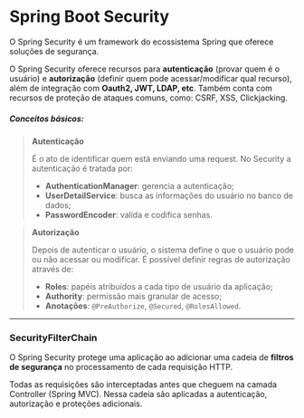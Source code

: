 # Spring Boot Security
O Spring Security é um framework do ecossistema Spring que oferece soluções de segurança.

O Spring Security oferece recursos para **autenticação** (provar quem é o usuário) e **autorização** (definir
quem pode acessar/modificar qual recurso), além de integração com **Oauth2, JWT, LDAP, etc**. 
Também conta com recursos de proteção de ataques comuns, como: CSRF, XSS, Clickjacking.

##### Conceitos básicos:
>**Autenticação**
>
> É o ato de identificar quem está enviando uma request. No Security a autenticação é tratada por:
> + **AuthenticationManager**: gerencia a autenticação;
> + **UserDetailService**: busca as informações do usuário no banco de dados;
> + **PasswordEncoder**: valida e codifica senhas.

>**Autorização**
> 
> Depois de autenticar o usuário, o sistema define o que o usuário pode ou não acessar ou modificar. É possível
> definir regras de autorização através de:
> + **Roles**: papéis atribuídos a cada tipo de usuário da aplicação;
> + **Authority**: permissão mais granular de acesso;
> + **Anotações**: `@PreAuthorize`, `@Secured`, `@RolesAllowed`.

---
### SecurityFilterChain
O Spring Security protege uma aplicação ao adicionar uma cadeia de **filtros de segurança** no processamento
de cada requisição HTTP. 

Todas as requisições são interceptadas antes que cheguem na camada Controller (Spring MVC). Nessa cadeia são
aplicadas a autenticação, autorização e proteções adicionais.